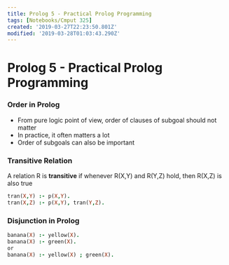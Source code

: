 ```yaml
---
title: Prolog 5 - Practical Prolog Programming
tags: [Notebooks/Cmput 325]
created: '2019-03-27T22:23:50.801Z'
modified: '2019-03-28T01:03:43.290Z'
---
```


# Prolog 5 - Practical Prolog Programming
### Order in Prolog
  * From pure logic point of view, order of clauses of subgoal should not matter
  * In practice, it often matters a lot
  * Order of subgoals can also be important

### Transitive Relation
  A relation R is **transitive** if 
  whenever R(X,Y) and R(Y,Z) hold, then R(X,Z) is also true
  ```prolog
  tran(X,Y) :- p(X,Y).
  tran(X,Z) :- p(X,Y), tran(Y,Z).
  ```

### Disjunction in Prolog
  ```prolog
  banana(X) :- yellow(X).
  banana(X) :- green(X).
  or
  banana(X) :- yellow(X) ; green(X).
  ```
